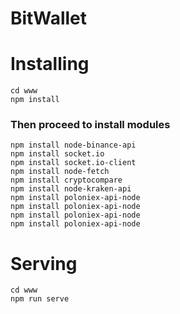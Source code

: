 # BitWallet


# Installing

```
cd www
npm install
```

### Then proceed to install modules

```
npm install node-binance-api
npm install socket.io
npm install socket.io-client
npm install node-fetch
npm install cryptocompare
npm install node-kraken-api
npm install poloniex-api-node
npm install poloniex-api-node
npm install poloniex-api-node
npm install poloniex-api-node
```

# Serving

```
cd www
npm run serve
```
